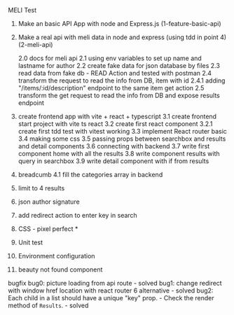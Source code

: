 MELI Test

1. Make an basic API App with node and Express.js
   (1-feature-basic-api)

2. Make a real api with meli data in node and express (using tdd in point 4)
   (2-meli-api)

   2.0 docs for meli api
   2.1 using env variables to set up name and lastname for author
   2.2 create fake data for json database by files
   2.3 read data from fake db - READ Action and tested with postman
   2.4 transform the request to read the info from DB, item with id
   2.4.1 adding "/items/:id/description" endpoint to the same item get action
   2.5 transform the get request to read the info from DB and expose results endpoint

3. create frontend app with vite + react + typescript
   3.1 create frontend start project with vite ts react
   3.2 create first react component
   3.2.1 create first tdd test with vitest working
   3.3 implement React router basic
   3.4 making some css
   3.5 passing props between searchbox and results and detail components
   3.6 connecting with backend
   3.7 write first component home with all the results
   3.8 write component results with query in searchbox
   3.9 write detail component with if from results

4. breadcumb
   4.1 fill the categories array in backend
5. limit to 4 results
6. json author signature
7. add redirect action to enter key in search
8. CSS - pixel perfect \*

9. Unit test
10. Environment configuration
11. beauty not found component

bugfix
bug0: picture loading from api route - solved
bug1: change redirect with window href location with react router 6 alternative - solved
bug2: Each child in a list should have a unique "key" prop. - Check the render method of `Results`. - solved
